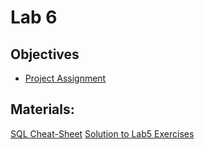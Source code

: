 # Lab 6

## Objectives
+ [Project Assignment](https://github.com/smduarte/spbd-2425/blob/main/docs/labs/projs/spbp2425_tp1.ipynb)

## Materials:
[SQL Cheat-Sheet](SQL-cheat-sheet.pdf)
[Solution to Lab5 Exercises](https://github.com/smduarte/spbd-2425/blob/main/docs/labs/lab6/SPBD_Labs_spark3_exercise_solution.ipynb)

